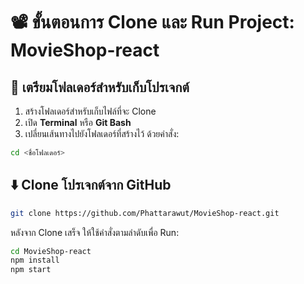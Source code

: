 # 📽️ ขั้นตอนการ Clone และ Run Project: MovieShop-react

## 📁 เตรียมโฟลเดอร์สำหรับเก็บโปรเจกต์

1. สร้างโฟลเดอร์สำหรับเก็บไฟล์ที่จะ Clone
2. เปิด **Terminal** หรือ **Git Bash**
3. เปลี่ยนเส้นทางไปยังโฟลเดอร์ที่สร้างไว้ ด้วยคำสั่ง:

```bash
cd <ชื่อโฟลเดอร์>
```

## ⬇️ Clone โปรเจกต์จาก GitHub
```bash
git clone https://github.com/Phattarawut/MovieShop-react.git
```

หลังจาก Clone เสร็จ ให้ใช้คำสั่งตามลำดับเพื่อ Run:
```bash
cd MovieShop-react
npm install
npm start
```

